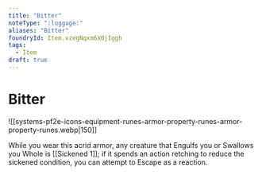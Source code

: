 ```yaml
---
title: "Bitter"
noteType: ":luggage:"
aliases: "Bitter"
foundryId: Item.vzegNqxm6X0jIggh
tags:
  - Item
draft: true
---
```


# Bitter
![[systems-pf2e-icons-equipment-runes-armor-property-runes-armor-property-runes.webp|150]]

While you wear this acrid armor, any creature that Engulfs you or Swallows you Whole is [[Sickened 1]]; if it spends an action retching to reduce the sickened condition, you can attempt to Escape as a reaction.

